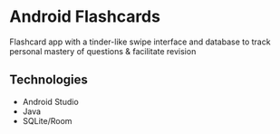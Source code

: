 # Android Flashcards

Flashcard app with a tinder-like swipe interface and database to track personal mastery of questions & facilitate revision

## Technologies
* Android Studio
* Java
* SQLite/Room
